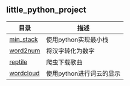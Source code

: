 ## little_python_project

目录 | 描述
---|---
[min_stack](https://github.com/lizhe960118/Data-Science/blob/master/python/little_python_project/min_stack.py) | 使用python实现最小栈
[word2num](https://github.com/lizhe960118/Data-Science/blob/master/python/little_python_project/word2num.py) | 将汉字转化为数字
[reptile](https://github.com/lizhe960118/Data-Science/blob/master/python/little_python_project/reptile.py) | 爬虫下载歌曲
[wordcloud](https://github.com/lizhe960118/Data-Science/tree/master/python/little_python_project/word_cloud) | 使用python进行词云的显示